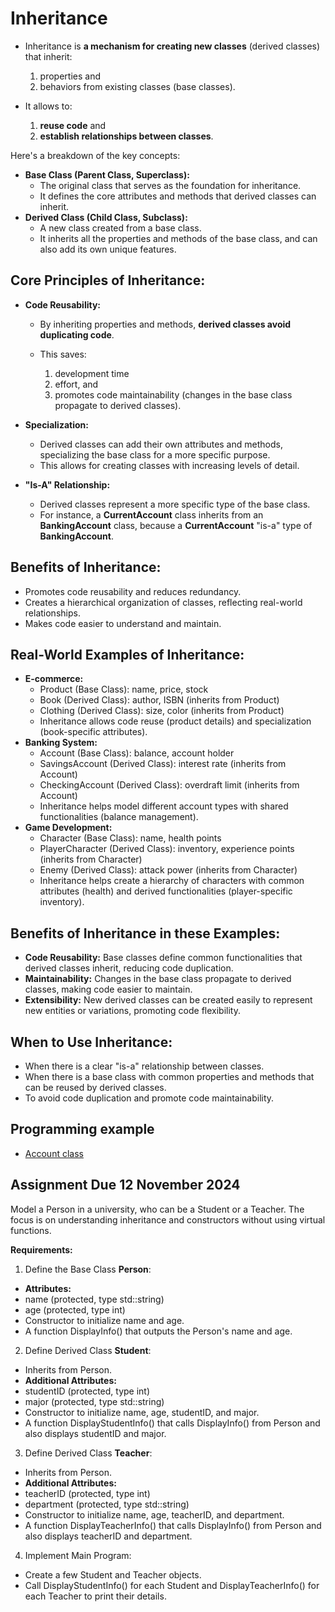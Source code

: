 # Inheritance

- Inheritance is **a mechanism for creating new classes** (derived classes) that inherit:

  1.  properties and
  2.  behaviors from existing classes (base classes).

- It allows to:

  1. **reuse code** and
  2. **establish relationships between classes**.

Here's a breakdown of the key concepts:

* **Base Class (Parent Class, Superclass):** 
    - The original class that serves as the foundation for inheritance.
    - It defines the core attributes and methods that derived classes can inherit.
* **Derived Class (Child Class, Subclass):**
    - A new class created from a base class.
    - It inherits all the properties and methods of the base class, and can also add its own unique features.

## Core Principles of Inheritance:

* **Code Reusability:** 
  -  By inheriting properties and methods, **derived classes avoid duplicating code**. 

  - This saves: 

    1. development time 
    2. effort, and
    3. promotes code maintainability (changes in the base class propagate to derived classes).

* **Specialization:** 
    - Derived classes can add their own attributes and methods, specializing the base class for a more specific purpose.
    - This allows for creating classes with increasing levels of detail.

* **"Is-A" Relationship:**
     - Derived classes represent a more specific type of the base class.
     - For instance, a **CurrentAccount** class inherits from an **BankingAccount** class, because a **CurrentAccount** "is-a" type of **BankingAccount**.

## Benefits of Inheritance:

* Promotes code reusability and reduces redundancy.
* Creates a hierarchical organization of classes, reflecting real-world relationships.
* Makes code easier to understand and maintain.

## Real-World Examples of Inheritance:

* **E-commerce:**
    * Product (Base Class): name, price, stock
    * Book (Derived Class): author, ISBN (inherits from Product)
    * Clothing (Derived Class): size, color (inherits from Product)
    * Inheritance allows code reuse (product details) and specialization (book-specific attributes).
* **Banking System:**
    * Account (Base Class): balance, account holder
    * SavingsAccount (Derived Class): interest rate (inherits from Account)
    * CheckingAccount (Derived Class): overdraft limit (inherits from Account)
    * Inheritance helps model different account types with shared functionalities (balance management).
* **Game Development:**
    * Character (Base Class): name, health points
    * PlayerCharacter (Derived Class): inventory, experience points (inherits from Character)
    * Enemy (Derived Class): attack power (inherits from Character)
    * Inheritance helps create a hierarchy of characters with common attributes (health) and derived functionalities (player-specific inventory).

## Benefits of Inheritance in these Examples:

* **Code Reusability:** Base classes define common functionalities that derived classes inherit, reducing code duplication.
* **Maintainability:** Changes in the base class propagate to derived classes, making code easier to maintain.
* **Extensibility:** New derived classes can be created easily to represent new entities or variations, promoting code flexibility.

## When to Use Inheritance:

* When there is a clear "is-a" relationship between classes.
* When there is a base class with common properties and methods that can be reused by derived classes.
* To avoid code duplication and promote code maintainability.

## Programming example
- [Account class](../source/cpp/AccountInheritance.cpp)

## Assignment Due 12 November 2024

Model a Person in a university, who can be a Student or a Teacher. The focus is on understanding inheritance and constructors without using virtual functions.

**Requirements:**

1. Define the Base Class **Person**:

- **Attributes:**
- name (protected, type std::string)
- age (protected, type int)
- Constructor to initialize name and age.
- A function DisplayInfo() that outputs the Person's name and age.

2. Define Derived Class **Student**:

- Inherits from Person.
- **Additional Attributes:**
- studentID (protected, type int)
- major (protected, type std::string)
- Constructor to initialize name, age, studentID, and major.
- A function DisplayStudentInfo() that calls DisplayInfo() from Person and also displays studentID and major.

3. Define Derived Class **Teacher**:

- Inherits from Person.
- **Additional Attributes:**
- teacherID (protected, type int)
- department (protected, type std::string)
- Constructor to initialize name, age, teacherID, and department.
- A function DisplayTeacherInfo() that calls DisplayInfo() from Person and also displays teacherID and department.

4. Implement Main Program:

- Create a few Student and Teacher objects.
- Call DisplayStudentInfo() for each Student and DisplayTeacherInfo() for each Teacher to print their details.

